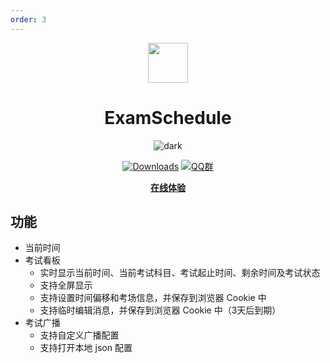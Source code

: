 ```yaml
---
order: 3
---
```


<div align="center">

<img src="/icon/ExamSchedule.png" width="64"/>

# ExamSchedule

<ArticleMetadata />

![dark](/images/ExamSchedule/dark.png)

[![Downloads](https://img.shields.io/github/downloads/ExamAware/ExamSchedule/total?style=social&label=Downloads&logo=github)](https://github.com/ExamAware/ExamSchedule/releases)
[![QQ群](https://img.shields.io/badge/-QQ%E7%BE%A4%EF%BD%9C901670561-blue?style=flat&logo=QQ&logoColor=white)](https://qm.qq.com/q/zDiEipHsaI)

[**在线体验**](https://es.examaware.tech/)

</div>

<GitHubCard owner="ExamAware" repo="ExamSchedule" />

## 功能

- 当前时间
- 考试看板
  - 实时显示当前时间、当前考试科目、考试起止时间、剩余时间及考试状态
  - 支持全屏显示
  - 支持设置时间偏移和考场信息，并保存到浏览器 Cookie 中
  - 支持临时编辑消息，并保存到浏览器 Cookie 中（3天后到期）
- 考试广播
  - 支持自定义广播配置
  - 支持打开本地 json 配置

